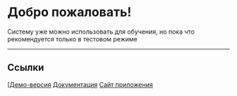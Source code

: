# Добро пожаловать!

Систему уже можно использовать для обучения, но пока что рекомендуется только в тестовом режиме

___
## Ссылки
[[Демо-версия](https://doctorixx.gitbook.io/codebattles/)
[Документация](https://google.com)
[Сайт приложения](https://google.com)
